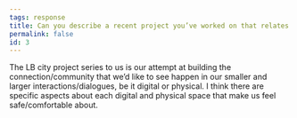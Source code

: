 ```yaml
---
tags: response
title: Can you describe a recent project you’ve worked on that relates to interaction design?
permalink: false
id: 3
---
```


The LB city project series to us is our attempt at building the connection/community that we’d like to see happen in our smaller and larger interactions/dialogues, be it digital or physical. I think there are specific aspects about each digital and physical space that make us feel safe/comfortable about.